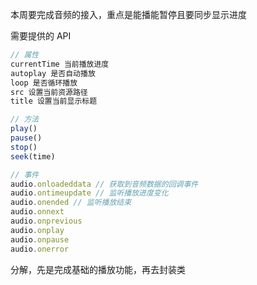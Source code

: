 本周要完成音频的接入，重点是能播能暂停且要同步显示进度

需要提供的 API

```js
// 属性
currentTime 当前播放进度
autoplay 是否自动播放
loop 是否循环播放
src 设置当前资源路径
title 设置当前显示标题

// 方法
play()
pause()
stop()
seek(time)

// 事件
audio.onloadeddata // 获取到音频数据的回调事件
audio.ontimeupdate // 监听播放进度变化
audio.onended // 监听播放结束
audio.onnext
audio.onprevious
audio.onplay
audio.onpause
audio.onerror
```

分解，先是完成基础的播放功能，再去封装类
